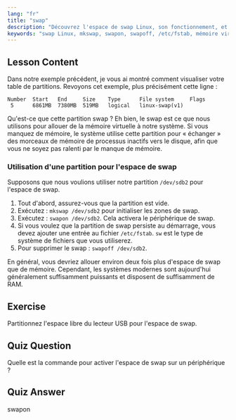 ```yaml
---
lang: "fr"
title: "swap"
description: "Découvrez l'espace de swap Linux, son fonctionnement, et comment créer et gérer des partitions de swap. Optimisez l'utilisation de la mémoire de votre système avec ce guide !"
keywords: "swap Linux, mkswap, swapon, swapoff, /etc/fstab, mémoire virtuelle, débutant Linux, tutoriel Linux"
---
```


## Lesson Content

Dans notre exemple précédent, je vous ai montré comment visualiser votre table de partitions. Revoyons cet exemple, plus précisément cette ligne :

```
Number  Start   End     Size    Type      File system     Flags
 5      6861MB  7380MB  519MB   logical   linux-swap(v1)
```

Qu'est-ce que cette partition swap ? Eh bien, le swap est ce que nous utilisons pour allouer de la mémoire virtuelle à notre système. Si vous manquez de mémoire, le système utilise cette partition pour « échanger » des morceaux de mémoire de processus inactifs vers le disque, afin que vous ne soyez pas ralenti par le manque de mémoire.

### Utilisation d'une partition pour l'espace de swap

Supposons que nous voulions utiliser notre partition `/dev/sdb2` pour l'espace de swap.

1. Tout d'abord, assurez-vous que la partition est vide.
2. Exécutez : `mkswap /dev/sdb2` pour initialiser les zones de swap.
3. Exécutez : `swapon /dev/sdb2`. Cela activera le périphérique de swap.
4. Si vous voulez que la partition de swap persiste au démarrage, vous devez ajouter une entrée au fichier `/etc/fstab`. `sw` est le type de système de fichiers que vous utiliserez.
5. Pour supprimer le swap : `swapoff /dev/sdb2`.

En général, vous devriez allouer environ deux fois plus d'espace de swap que de mémoire. Cependant, les systèmes modernes sont aujourd'hui généralement suffisamment puissants et disposent de suffisamment de RAM.

## Exercise

Partitionnez l'espace libre du lecteur USB pour l'espace de swap.

## Quiz Question

Quelle est la commande pour activer l'espace de swap sur un périphérique ?

## Quiz Answer

swapon
